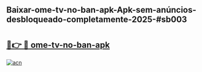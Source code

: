 ## Baixar-ome-tv-no-ban-apk-Apk-sem-anúncios-desbloqueado-completamente-2025-#sb003

# <h2><a href="https://ainizakaria.my?title=ome-tv-no-ban-apk&ref=22M">🔗👉 🔴 ome-tv-no-ban-apk</a></h2>

[![acn](https://github.com/user-attachments/assets/0f9c940e-d8b0-45ae-aac7-cd30a18b3e1c)](https://ainizakaria.my?title=ome-tv-no-ban-apk&ref=22M)

